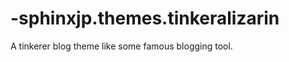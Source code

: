 -sphinxjp.themes.tinkeralizarin
===============================

A tinkerer blog theme like some famous blogging tool.
